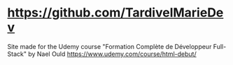# https://github.com/TardivelMarieDev
Site made for the Udemy course "Formation Complète de Développeur Full-Stack" by Nael Ould https://www.udemy.com/course/html-debut/